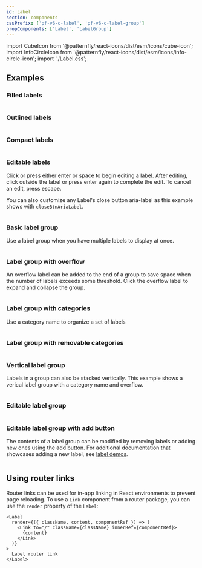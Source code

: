 ```yaml
---
id: Label
section: components
cssPrefix: ['pf-v6-c-label', 'pf-v6-c-label-group']
propComponents: ['Label', 'LabelGroup']
---
```


import CubeIcon from '@patternfly/react-icons/dist/esm/icons/cube-icon';
import InfoCircleIcon from '@patternfly/react-icons/dist/esm/icons/info-circle-icon';
import './Label.css';

## Examples

### Filled labels

```ts file="LabelFilled.tsx"

```

### Outlined labels

```ts file="LabelOutline.tsx"

```

### Compact labels

```ts file="LabelCompact.tsx"

```

### Editable labels

Click or press either enter or space to begin editing a label. After editing, click outside the label or press enter again to complete the edit. To cancel an edit, press escape.

You can also customize any Label's close button aria-label as this example shows with `closeBtnAriaLabel`.

```ts file="LabelEditable.tsx"

```

### Basic label group

Use a label group when you have multiple labels to display at once.

```ts file="LabelGroupBasic.tsx"

```

### Label group with overflow

An overflow label can be added to the end of a group to save space when the number of labels exceeds some threshold. Click the overflow label to expand and collapse the group.

```ts file="LabelGroupOverflow.tsx"

```

### Label group with categories

Use a category name to organize a set of labels

```ts file="LabelGroupCategory.tsx"

```

### Label group with removable categories

```ts file="LabelGroupCategoryRemovable.tsx"

```

### Vertical label group

Labels in a group can also be stacked vertically. This example shows a verical label group with a category name and overflow.

```ts file="LabelGroupVerticalCategoryOverflowRemovable.tsx"

```

### Editable label group

```ts file="LabelGroupEditableLabels.tsx"

```

### Editable label group with add button

The contents of a label group can be modified by removing labels or adding new ones using the add button. For additional documentation that showcases adding a new label, see [label demos](/components/label/react-demos).

```ts file="LabelGroupEditableAdd.tsx"

```

## Using router links

Router links can be used for in-app linking in React environments to prevent page reloading. To use a `Link` component from a router package, you can use the `render` property of the `Label`:

```nolive
<Label
  render={({ className, content, componentRef }) => (
    <Link to="/" className={className} innerRef={componentRef}>
      {content}
    </Link>
  )}
>
  Label router link
</Label>
```
